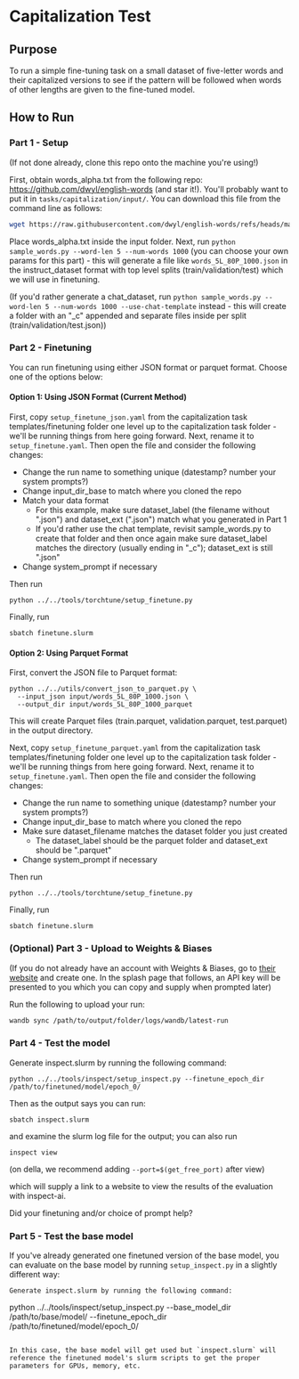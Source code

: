 # Capitalization Test

## Purpose

To run a simple fine-tuning task on a small dataset of five-letter words and their capitalized versions to see if the pattern will be followed when words of other lengths are given to the fine-tuned model.

## How to Run

### Part 1 - Setup

(If not done already, clone this repo onto the machine you're using!)

First, obtain words_alpha.txt from the following repo: https://github.com/dwyl/english-words (and star it!). You'll probably want to put it in `tasks/capitalization/input/`.  You can download this file from the command line as follows:

```bash
wget https://raw.githubusercontent.com/dwyl/english-words/refs/heads/master/words_alpha.txt
```

Place words_alpha.txt inside the input folder. Next, run `python sample_words.py --word-len 5 --num-words 1000` (you can choose your own params for this part) - this will generate a file like `words_5L_80P_1000.json` in the instruct_dataset format with top level splits (train/validation/test) which we will use in finetuning.

(If you'd rather generate a chat_dataset, run `python sample_words.py --word-len 5 --num-words 1000 --use-chat-template` instead - this will create a folder with an "_c" appended and separate files inside per split (train/validation/test.json))

### Part 2 - Finetuning

You can run finetuning using either JSON format or parquet format. Choose one of the options below:

#### Option 1: Using JSON Format (Current Method)

First, copy `setup_finetune_json.yaml` from the capitalization task templates/finetuning folder one level up to the capitalization task folder - we'll be running things from here going forward. Next, rename it to `setup_finetune.yaml`. Then open the file and consider the following changes:

- Change the run name to something unique (datestamp? number your system prompts?)
- Change input_dir_base to match where you cloned the repo
- Match your data format
  - For this example, make sure dataset_label (the filename without ".json") and dataset_ext (".json") match what you generated in Part 1 
  - If you'd rather use the chat template, revisit sample_words.py to create that folder and then once again make sure dataset_label matches the directory (usually ending in "_c"); dataset_ext is still ".json"
- Change system_prompt if necessary

Then run

```
python ../../tools/torchtune/setup_finetune.py
```

Finally, run

```
sbatch finetune.slurm
```

#### Option 2: Using Parquet Format

First, convert the JSON file to Parquet format:

```
python ../../utils/convert_json_to_parquet.py \
  --input_json input/words_5L_80P_1000.json \
  --output_dir input/words_5L_80P_1000_parquet
```

This will create Parquet files (train.parquet, validation.parquet, test.parquet) in the output directory.

Next, copy `setup_finetune_parquet.yaml` from the capitalization task templates/finetuning folder one level up to the capitalization task folder - we'll be running things from here going forward. Next, rename it to `setup_finetune.yaml`. Then open the file and consider the following changes:

- Change the run name to something unique (datestamp? number your system prompts?)
- Change input_dir_base to match where you cloned the repo
- Make sure dataset_filename matches the dataset folder you just created
  - The dataset_label should be the parquet folder and dataset_ext should be ".parquet"
- Change system_prompt if necessary

Then run

```
python ../../tools/torchtune/setup_finetune.py
```

Finally, run

```
sbatch finetune.slurm
```

### (Optional) Part 3 - Upload to Weights & Biases

(If you do not already have an account with Weights & Biases, go to [their website](https://wandb.ai) and create one. In the splash page that follows, an API key will be presented to you which you can copy and supply when prompted later)

Run the following to upload your run:

```bash
wandb sync /path/to/output/folder/logs/wandb/latest-run
```

### Part 4 - Test the model

Generate inspect.slurm by running the following command:

```
python ../../tools/inspect/setup_inspect.py --finetune_epoch_dir /path/to/finetuned/model/epoch_0/
```

Then as the output says you can run:

```
sbatch inspect.slurm
```

and examine the slurm log file for the output; you can also run

```
inspect view
```

(on della, we recommend adding `--port=$(get_free_port)` after view)

which will supply a link to a website to view the results of the evaluation with inspect-ai.

Did your finetuning and/or choice of prompt help?

### Part 5 - Test the base model

If you've already generated one finetuned version of the base model, you can evaluate on the base model by running `setup_inspect.py` in a slightly different way:

```
Generate inspect.slurm by running the following command:

```
python ../../tools/inspect/setup_inspect.py --base_model_dir /path/to/base/model/ --finetune_epoch_dir /path/to/finetuned/model/epoch_0/
```

In this case, the base model will get used but `inspect.slurm` will reference the finetuned model's slurm scripts to get the proper parameters for GPUs, memory, etc.
